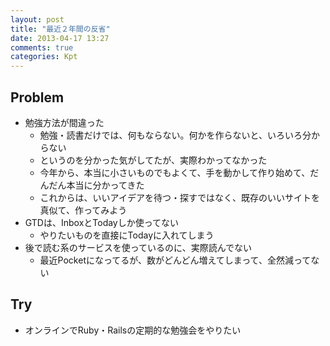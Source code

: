 ```yaml
---
layout: post
title: "最近２年間の反省"
date: 2013-04-17 13:27
comments: true
categories: Kpt
---
```


## Problem
* 勉強方法が間違った
    * 勉強・読書だけでは、何もならない。何かを作らないと、いろいろ分からない
    * というのを分かった気がしてたが、実際わかってなかった
    * 今年から、本当に小さいものでもよくて、手を動かして作り始めて、だんだん本当に分かってきた
    * これからは、いいアイデアを待つ・探すではなく、既存のいいサイトを真似て、作ってみよう
* GTDは、InboxとTodayしか使ってない
    * やりたいものを直接にTodayに入れてしまう
* 後で読む系のサービスを使っているのに、実際読んでない
    * 最近Pocketになってるが、数がどんどん増えてしまって、全然減ってない

## Try
* オンラインでRuby・Railsの定期的な勉強会をやりたい
